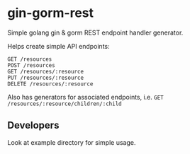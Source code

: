 # gin-gorm-rest

Simple golang gin & gorm REST endpoint handler generator.

Helps create simple API endpoints:

```
GET /resources
POST /resources
GET /resources/:resource
PUT /resources/:resource
DELETE /resources/:resource
```

Also has generators for associated endpoints, i.e. `GET /resources/:resource/children/:child`


Developers
----------

Look at example directory for simple usage.

